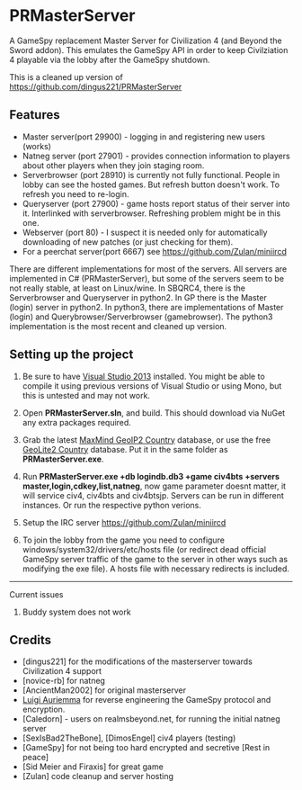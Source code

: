 PRMasterServer
==============

A GameSpy replacement Master Server for Civilization 4 (and Beyond the Sword addon). This emulates the GameSpy API in order to keep Civilziation 4 playable via the lobby after the GameSpy shutdown.

This is a cleaned up version of
https://github.com/dingus221/PRMasterServer

Features
---------------------
- Master server(port 29900) - logging in and registering new users (works)
- Natneg server (port 27901) - provides connection information to players about other players when they join staging room.
- Serverbrowser (port 28910) is currently not fully functional. People in lobby can see the hosted games. But refresh button doesn't work. To refresh you need to re-login.
- Queryserver (port 27900) - game hosts report status of their server into it. Interlinked with serverbrowser. Refreshing problem might be in this one.
- Webserver (port 80) - I suspect it is needed only for automatically downloading of new patches (or just checking for them). 
- For a peerchat server(port 6667) see https://github.com/Zulan/miniircd

There are different implementations for most of the servers. All servers are implemented in  C#  (PRMasterServer), but some of the servers seem to be not really stable, at least on Linux/wine. In SBQRC4, there is the Serverbrowser and Queryserver in python2. In  GP there is the Master (login) server in python2. In python3, there are implementations of Master (login) and Querybrowser/Serverbrowser (gamebrowser). The python3 implementation is the most recent and cleaned up version.

Setting up the project
---------------------
1. Be sure to have [Visual Studio 2013](http://www.microsoft.com/en-us/download/details.aspx?id=40787) installed.  You might be able to compile it using previous versions of Visual Studio or using Mono, but this is untested and may not work.

2. Open **PRMasterServer.sln**, and build. This should download via NuGet any extra packages required.

3. Grab the latest [MaxMind GeoIP2 Country](https://www.maxmind.com/en/country) database, or use the free [GeoLite2 Country](http://dev.maxmind.com/geoip/geoip2/geolite2/) database. Put it in the same folder as **PRMasterServer.exe**.

4. Run **PRMasterServer.exe +db logindb.db3 +game civ4bts +servers master,login,cdkey,list,natneg**, now game parameter doesnt matter, it will service civ4, civ4bts and civ4btsjp. Servers can be run in different instances. Or run the respective python verions.

5. Setup the IRC server https://github.com/Zulan/miniircd

6. To join the lobby from the game you need to configure windows/system32/drivers/etc/hosts file (or redirect dead official GameSpy server traffic of the game to the server in other ways such as modifying the exe file). A hosts file  with necessary redirects is included.

---------------------
Current issues

1. Buddy system does not work

Credits
---------------------

- [dingus221] for the modifications of the masterserver towards Civilization 4 support
- [novice-rb] for natneg
- [AncientMan2002] for original masterserver
- [Luigi Auriemma](http://aluigi.org) </strong> for reverse engineering the GameSpy protocol and encryption.
- [Caledorn] - users on realmsbeyond.net, for running the initial natneg server
- [SexIsBad2TheBone], [DimosEngel] civ4 players (testing)
- [GameSpy] for not being too hard encrypted and secretive [Rest in peace]
- [Sid Meier and Firaxis] for great game
- [Zulan] code cleanup and server hosting
